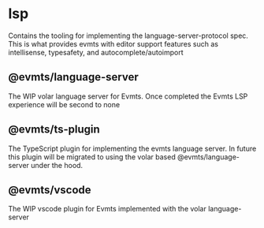 # lsp

Contains the tooling for implementing the language-server-protocol spec. This is what provides evmts with editor support features such as intellisense, typesafety, and autocomplete/autoimport

## @evmts/language-server 

The WIP volar language server for Evmts. Once completed the Evmts LSP experience will be second to none

## @evmts/ts-plugin 

The TypeScript plugin for implementing the evmts language server. In future this plugin will be migrated to using the volar based @evmts/language-server under the hood.

## @evmts/vscode

The WIP vscode plugin for Evmts implemented with the volar language-server

